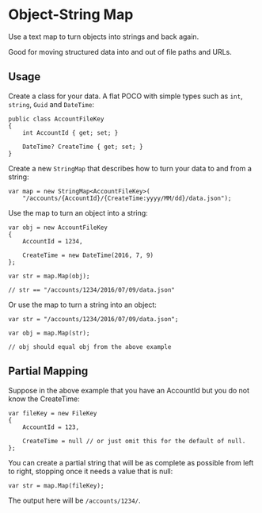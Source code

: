 # Object-String Map

Use a text map to turn objects into strings and back again. 

Good for moving structured data into and out of file paths and URLs.

## Usage

Create a class for your data. A flat POCO with simple types such as `int`, `string`, `Guid` and `DateTime`:
```
public class AccountFileKey
{
    int AccountId { get; set; }
    
    DateTime? CreateTime { get; set; }
}
```
Create a new `StringMap` that describes how to turn your data to and from a string:
```
var map = new StringMap<AccountFileKey>(
    "/accounts/{AccountId}/{CreateTime:yyyy/MM/dd}/data.json");
```
Use the map to turn an object into a string:
```
var obj = new AccountFileKey
{
    AccountId = 1234,
    
    CreateTime = new DateTime(2016, 7, 9)
};

var str = map.Map(obj);

// str == "/accounts/1234/2016/07/09/data.json"
```
Or use the map to turn a string into an object:
```
var str = "/accounts/1234/2016/07/09/data.json";

var obj = map.Map(str);

// obj should equal obj from the above example
```

## Partial Mapping

Suppose in the above example that you have an AccountId but you do not know the CreateTime:
```
var fileKey = new FileKey
{
    AccountId = 123,
    
    CreateTime = null // or just omit this for the default of null.
};
```
You can create a partial string that will be as complete as possible from left to right, stopping once it needs a value that is null:
```
var str = map.Map(fileKey);
```
The output here will be `/accounts/1234/`.
```
